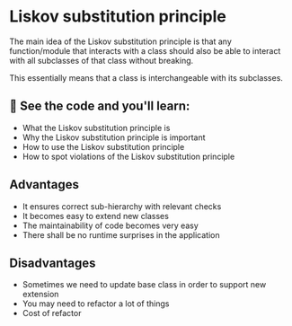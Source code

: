 # Liskov substitution principle

The main idea of the Liskov substitution principle is that any function/module that interacts with a class should also be able to interact with all subclasses of that class without breaking.

This essentially means that a class is interchangeable with its subclasses.

## 🧠 See the code and you'll learn:

- What the Liskov substitution principle is
- Why the Liskov substitution principle is important
- How to use the Liskov substitution principle
- How to spot violations of the Liskov substitution principle

## Advantages

- It ensures correct sub-hierarchy with relevant checks
- It becomes easy to extend new classes
- The maintainability of code becomes very easy
- There shall be no runtime surprises in the application


## Disadvantages

- Sometimes we need to update base class in order to support new extension
- You may need to refactor a lot of things
- Cost of refactor